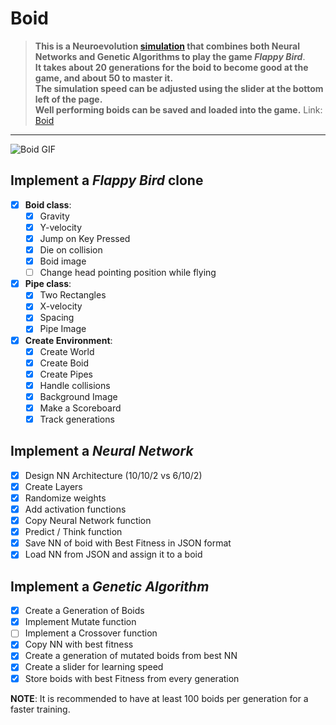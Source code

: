 # Boid


> **This is a Neuroevolution [simulation](https://boid.belhoussine.com) that combines both Neural Networks and Genetic Algorithms to play the game *Flappy Bird***.  
**It takes about 20 generations for the boid to become good at the game, and about 50 to master it.**  
**The simulation speed can be adjusted using the slider at the bottom left of the page.**  
**Well performing boids can be saved and loaded into the game.**
> Link: [Boid](https://boid.belhoussine.com)
---------------

![Boid GIF](images/demo.gif)

## Implement a *Flappy Bird* clone
- [x] **Boid class**:
    - [x] Gravity
    - [x] Y-velocity
    - [x] Jump on Key Pressed
    - [x] Die on collision
    - [x] Boid image
    - [ ] Change head pointing position while flying

- [x] **Pipe class**:
    - [x] Two Rectangles
    - [x] X-velocity
    - [x] Spacing 
    - [x] Pipe Image

- [x] **Create Environment**:
    - [x] Create World
    - [x] Create Boid
    - [x] Create Pipes
    - [x] Handle collisions
    - [x] Background Image
    - [x] Make a Scoreboard 
    - [x] Track generations

## Implement a *Neural Network* 
- [x] Design NN Architecture (10/10/2 vs 6/10/2)
- [x] Create Layers
- [x] Randomize weights
- [x] Add activation functions
- [x] Copy Neural Network function
- [x] Predict / Think function
- [x] Save NN of boid with Best Fitness in JSON format
- [x] Load NN from JSON and assign it to a boid

## Implement a *Genetic Algorithm*
- [x] Create a Generation of Boids
- [x] Implement Mutate function
- [ ] Implement a Crossover function
- [x] Copy NN with best fitness
- [x] Create a generation of mutated boids from best NN
- [x] Create a slider for learning speed
- [x] Store boids with best Fitness from every generation

**NOTE**: It is recommended to have at least 100 boids per generation for a faster training.